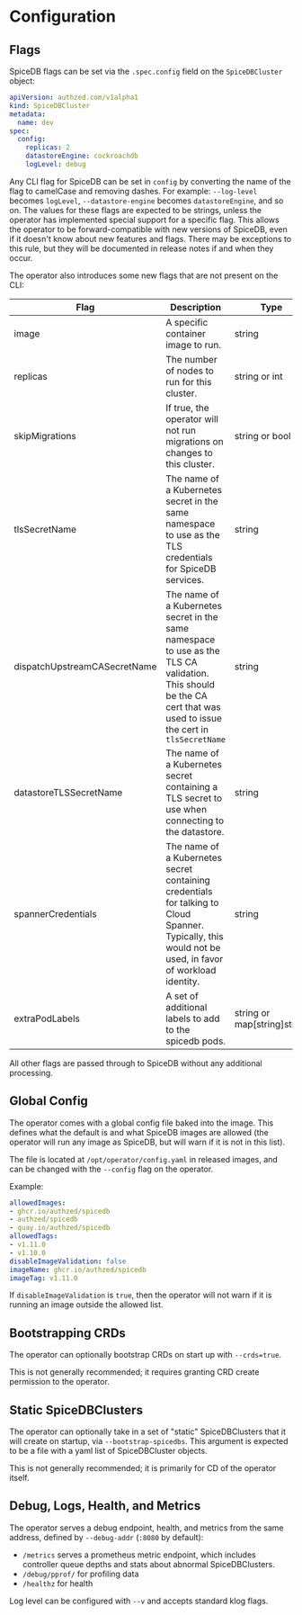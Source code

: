 # Configuration

## Flags

SpiceDB flags can be set via the `.spec.config` field on the `SpiceDBCluster` object:

```yaml
apiVersion: authzed.com/v1alpha1
kind: SpiceDBCluster
metadata:
  name: dev
spec:
  config:
    replicas: 2
    datastoreEngine: cockroachdb 
    logLevel: debug
```

Any CLI flag for SpiceDB can be set in `config` by converting the name of the flag to camelCase and removing dashes.
For example: `--log-level` becomes `logLevel`, `--datastore-engine` becomes `datastoreEngine`, and so on. The values for these flags are expected to be strings, unless the operator has implemented special support for a specific flag.
This allows the operator to be forward-compatible with new versions of SpiceDB, even if it doesn't know about new features and flags.
There may be exceptions to this rule, but they will be documented in release notes if and when they occur.

The operator also introduces some new flags that are not present on the CLI:

| Flag                         | Description                                                                                                                                                           | Type                         |
|------------------------------|-----------------------------------------------------------------------------------------------------------------------------------------------------------------------|------------------------------|
| image                        | A specific container image to run.                                                                                                                                    | string                       |
| replicas                     | The number of nodes to run for this cluster.                                                                                                                          | string or int                |
| skipMigrations               | If true, the operator will not run migrations on changes to this cluster.                                                                                             | string or bool               |
| tlsSecretName                | The name of a Kubernetes secret in the same namespace to use as the TLS credentials for SpiceDB services.                                                             | string                       |
| dispatchUpstreamCASecretName | The name of a Kubernetes secret in the same namespace to use as the TLS CA validation. This should be the CA cert that was used to issue the cert in `tlsSecretName`  | string                       |
| datastoreTLSSecretName       | The name of a Kubernetes secret containing a TLS secret to use when connecting to the datastore.                                                                      | string                       |
| spannerCredentials           | The name of a Kubernetes secret containing credentials for talking to Cloud Spanner. Typically, this would not be used, in favor of workload identity.                | string                       |
| extraPodLabels               | A set of additional labels to add to the spicedb pods.                                                                                                                | string or map[string]string  |

All other flags are passed through to SpiceDB without any additional processing.

## Global Config

The operator comes with a global config file baked into the image.
This defines what the default is and what SpiceDB images are allowed (the operator will run any image as SpiceDB, but will warn if it is not in this list).

The file is located at `/opt/operator/config.yaml` in released images, and can be changed with the `--config` flag on the operator.

Example:

```yaml
allowedImages:
- ghcr.io/authzed/spicedb
- authzed/spicedb
- quay.io/authzed/spicedb
allowedTags:
- v1.11.0
- v1.10.0
disableImageValidation: false
imageName: ghcr.io/authzed/spicedb
imageTag: v1.11.0
```

If `disableImageValidation` is `true`, then the operator will not warn if it is running an image outside the allowed list.

## Bootstrapping CRDs

The operator can optionally bootstrap CRDs on start up with `--crds=true`.

This is not generally recommended; it requires granting CRD create permission to the operator.

## Static SpiceDBClusters

The operator can optionally take in a set of "static" SpiceDBClusters that it will create on startup, via `--bootstrap-spicedbs`.
This argument is expected to be a file with a yaml list of SpiceDBCluster objects.

This is not generally recommended; it is primarily for CD of the operator itself.

## Debug, Logs, Health, and Metrics

The operator serves a debug endpoint, health, and metrics from the same address, defined by `--debug-addr` (`:8080` by default):

- `/metrics` serves a prometheus metric endpoint, which includes controller queue depths and stats about abnormal SpiceDBClusters.
- `/debug/pprof/` for profiling data
- `/healthz` for health

Log level can be configured with `--v` and accepts standard klog flags.
